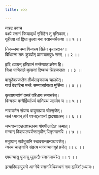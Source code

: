 ```yaml
---
title: ०२२

---
```

नारद उवाच  
वक्ष्ये स्नानं क्रियाद्यर्थं नृसिंहेन तु मृत्तिकाम्।  
गृहीत्वा तां द्विधा कृत्वा मनः स्त्रानमथैकया ।। १ ।।  
  
निमज्जयाचम्य विन्यस्य सिंहेन कृतारक्षकः।  
विधिस्नां ततः कुर्य्यात् प्राणायामपुरः सरम् ।। २ ।।  
  
हृदि ध्यायन् हरिज्ञानं मन्त्रेणाष्टाक्षरेण हि।  
त्रिधा पाणितले मृत्सनां दिग्बन्धं सिंहजप्ततः ।। ३ ।।  
  
वासुदेवप्रजप्तेन तीर्थंसङ्कल्प्य चालभेत्।  
गात्रं वेदादिना मन्त्रैः सम्मार्ज्याराध्य मूर्त्तिना ।। ४ ।।  
  
कृत्वाघमर्षणं वस्त्रं परिधाय समाचरेत्।  
विन्यस्य मन्त्रैर्द्विर्म्मार्ज्य पाणिस्थं जलमेव च ।। ५ ।।  
  
नारायणेन संयम्य वायुमाघ्राय चोत्सृजेत्।  
जलं ध्यायन् हरिं पश्चद्दत्त्वार्घ्यं द्वादशाक्षरम् ।। ६ ।।  
  
जप्त्वान्याञ्छतशस्तस्य योगपीठादितः क्रमात्।  
मन्त्रान् दिक्‌पालपर्यन्तानृषीन् पितृगणानपि ।। ७ ।।  
  
मनुष्यान् सर्वभूतानि स्थावरान्तान्यथावसेत्।  
न्यस्य चाङ्गानि संहृत्य मन्त्रान्यागगृहं व्रजेत् ।। ८ ।।  
  
एवमन्यासु पूजासु मूलाद्यैः स्नानमाचरेत् ।। ९ ।।  
  
इत्यादिमहापुराणे आग्नेये स्नानविधिकथनं नाम द्वाविंशोऽध्यायः।